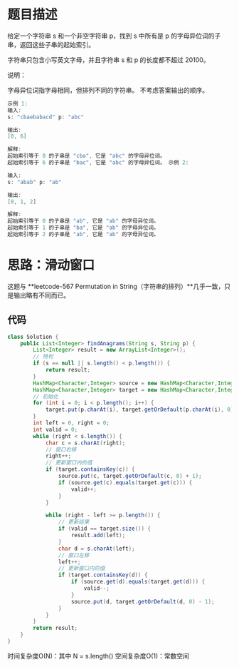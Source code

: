# 题目描述
给定一个字符串 s 和一个非空字符串 p，找到 s 中所有是 p 的字母异位词的子串，返回这些子串的起始索引。

字符串只包含小写英文字母，并且字符串 s 和 p 的长度都不超过 20100。

说明：

字母异位词指字母相同，但排列不同的字符串。
不考虑答案输出的顺序。

```java
示例 1:
输入:
s: "cbaebabacd" p: "abc"

输出:
[0, 6]

解释:
起始索引等于 0 的子串是 "cba", 它是 "abc" 的字母异位词。
起始索引等于 6 的子串是 "bac", 它是 "abc" 的字母异位词。 示例 2:

输入:
s: "abab" p: "ab"

输出:
[0, 1, 2]

解释:
起始索引等于 0 的子串是 "ab", 它是 "ab" 的字母异位词。
起始索引等于 1 的子串是 "ba", 它是 "ab" 的字母异位词。
起始索引等于 2 的子串是 "ab", 它是 "ab" 的字母异位词。
```

# 思路：滑动窗口
这题与 **leetcode-567 Permutation in String（字符串的排列）**几乎一致，只是输出略有不同而已。

## 代码

```java
class Solution {
    public List<Integer> findAnagrams(String s, String p) {
    	List<Integer> result = new ArrayList<Integer>();
    	// 特判
    	if (s == null || s.length() < p.length()) {
    		return result;
    	}
    	HashMap<Character,Integer> source = new HashMap<Character,Integer>();
    	HashMap<Character,Integer> target = new HashMap<Character,Integer>();
    	// 初始化
    	for (int i = 0; i < p.length(); i++) {
    		target.put(p.charAt(i), target.getOrDefault(p.charAt(i), 0) + 1);
    	}
    	int left = 0, right = 0;
    	int valid = 0;
    	while (right < s.length()) {
    		char c = s.charAt(right);
    		// 窗口右移
    		right++;
    		// 更新窗口内的值
    		if (target.containsKey(c)) {
    			source.put(c, target.getOrDefault(c, 0) + 1);
    			if (source.get(c).equals(target.get(c))) {
    				valid++;
    			}
    		}

    		while (right - left >= p.length()) {
    			// 更新结果
    			if (valid == target.size()) {
    				result.add(left);
    			}
    			char d = s.charAt(left);
    			// 窗口左移
    			left++;
    			// 更新窗口内的值
    			if (target.containsKey(d)) {
    				if (source.get(d).equals(target.get(d))) {
    					valid--;
    				}
    				source.put(d, target.getOrDefault(d, 0) - 1);
    			}
    		}
    	}
    	return result;
    }
}
```
时间复杂度O(N)：其中 N = s.length()
空间复杂度O(1)：常数空间